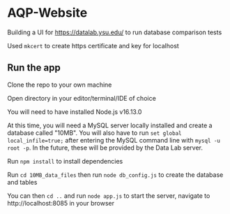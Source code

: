 # AQP-Website

Building a UI for https://datalab.ysu.edu/ to run database comparison tests

Used `mkcert` to create https certificate and key for localhost

## Run the app

Clone the repo to your own machine

Open directory in your editor/terminal/IDE of choice

You will need to have installed Node.js v16.13.0

At this time, you will need a MySQL server locally installed and create a database called "10MB". You will also have to run `set global local_infile=true;` after entering the MySQL command line with `mysql -u root -p`. In the future, these will be provided by the Data Lab server.

Run `npm install` to install dependencies

Run `cd 10MB_data_files` then run `node db_config.js` to create the database and tables

You can then `cd ..` and run `node app.js` to start the server, navigate to http://localhost:8085 in your browser
